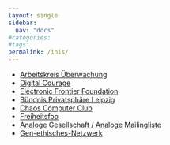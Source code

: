 ```yaml
---
layout: single
sidebar:
  nav: "docs"
#categories:
#tags:
permalink: /inis/
---
```


+   <a href="https://antikyb.blackblogs.org/initiativen/www.ak-ueberwachung.or" target="_blank">Arbeitskreis Überwachung</a>
+   <a href="https://digitalcourage.de/" target="_blank">Digital Courage</a>
+   <a href="https://www.eff.org/" target="_blank">Electronic Frontier Foundation</a>
+   <a href="https://privatsphaere-leipzig.org/" target="_blank">Bündnis Privatsphäre Leipzig</a>
+   <a href="http://ccc.de/" target="_blank">Chaos Computer Club</a>
+   <a href="https://freiheitsfoo.de/" target="_blank">Freiheitsfoo</a>
+   <a href="http://analoges.org/" target="_blank">Analoge Gesellschaft / Analoge Mailingliste</a>
+   <a href="https://www.gen-ethisches-netzwerk.de">Gen-ethisches-Netzwerk</a>

